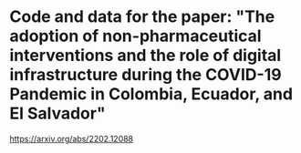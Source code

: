 # Code and data for the paper: "The adoption of non-pharmaceutical interventions and the role of digital infrastructure during the COVID-19 Pandemic in Colombia, Ecuador, and El Salvador"

https://arxiv.org/abs/2202.12088

